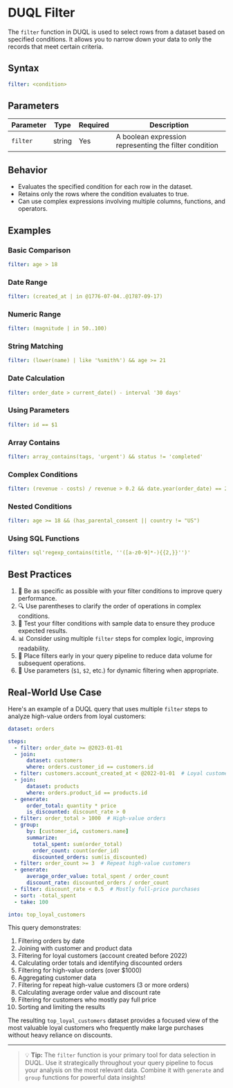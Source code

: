 # DUQL Filter

The `filter` function in DUQL is used to select rows from a dataset based on specified conditions. It allows you to narrow down your data to only the records that meet certain criteria.

## Syntax

```yaml
filter: <condition>
```

## Parameters

| Parameter | Type | Required | Description |
|-----------|------|----------|-------------|
| `filter` | string | Yes | A boolean expression representing the filter condition |

## Behavior

- Evaluates the specified condition for each row in the dataset.
- Retains only the rows where the condition evaluates to true.
- Can use complex expressions involving multiple columns, functions, and operators.

## Examples

### Basic Comparison

```yaml
filter: age > 18
```

### Date Range

```yaml
filter: (created_at | in @1776-07-04..@1787-09-17)
```

### Numeric Range

```yaml
filter: (magnitude | in 50..100)
```

### String Matching

```yaml
filter: (lower(name) | like '%smith%') && age >= 21
```

### Date Calculation

```yaml
filter: order_date > current_date() - interval '30 days'
```

### Using Parameters

```yaml
filter: id == $1
```

### Array Contains

```yaml
filter: array_contains(tags, 'urgent') && status != 'completed'
```

### Complex Conditions

```yaml
filter: (revenue - costs) / revenue > 0.2 && date.year(order_date) == 2023
```

### Nested Conditions

```yaml
filter: age >= 18 && (has_parental_consent || country != "US")
```

### Using SQL Functions

```yaml
filter: sql'regexp_contains(title, ''([a-z0-9]*-){{2,}}'')'
```

## Best Practices

1. 🎯 Be as specific as possible with your filter conditions to improve query performance.
2. 🔍 Use parentheses to clarify the order of operations in complex conditions.
3. 🧪 Test your filter conditions with sample data to ensure they produce expected results.
4. 📊 Consider using multiple `filter` steps for complex logic, improving readability.
5. 🚀 Place filters early in your query pipeline to reduce data volume for subsequent operations.
6. 🔢 Use parameters (`$1`, `$2`, etc.) for dynamic filtering when appropriate.

## Real-World Use Case

Here's an example of a DUQL query that uses multiple `filter` steps to analyze high-value orders from loyal customers:

```yaml
dataset: orders

steps:
  - filter: order_date >= @2023-01-01
  - join:
      dataset: customers
      where: orders.customer_id == customers.id
  - filter: customers.account_created_at < @2022-01-01  # Loyal customers
  - join:
      dataset: products
      where: orders.product_id == products.id
  - generate:
      order_total: quantity * price
      is_discounted: discount_rate > 0
  - filter: order_total > 1000  # High-value orders
  - group:
      by: [customer_id, customers.name]
      summarize:
        total_spent: sum(order_total)
        order_count: count(order_id)
        discounted_orders: sum(is_discounted)
  - filter: order_count >= 3  # Repeat high-value customers
  - generate:
      average_order_value: total_spent / order_count
      discount_rate: discounted_orders / order_count
  - filter: discount_rate < 0.5  # Mostly full-price purchases
  - sort: -total_spent
  - take: 100

into: top_loyal_customers
```

This query demonstrates:
1. Filtering orders by date
2. Joining with customer and product data
3. Filtering for loyal customers (account created before 2022)
4. Calculating order totals and identifying discounted orders
5. Filtering for high-value orders (over $1000)
6. Aggregating customer data
7. Filtering for repeat high-value customers (3 or more orders)
8. Calculating average order value and discount rate
9. Filtering for customers who mostly pay full price
10. Sorting and limiting the results

The resulting `top_loyal_customers` dataset provides a focused view of the most valuable loyal customers who frequently make large purchases without heavy reliance on discounts.

---

> 💡 **Tip:** The `filter` function is your primary tool for data selection in DUQL. Use it strategically throughout your query pipeline to focus your analysis on the most relevant data. Combine it with `generate` and `group` functions for powerful data insights!